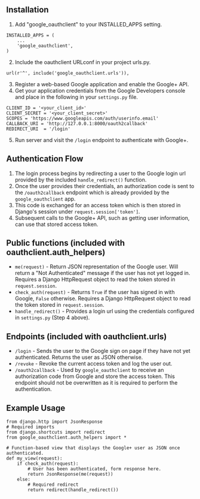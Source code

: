 ## Installation
1. Add "google_oauthclient" to your INSTALLED_APPS setting.
```
INSTALLED_APPS = (
    ...
    'google_oauthclient',
)
```
2. Include the oauthclient URLconf in your project urls.py.
```
url(r'^', include('google_oauthclient.urls')),
```
3. Register a web-based Google application and enable the Google+ API.
4. Get your application credentials from the Google Developers console and place in the following in your `settings.py` file.
```
CLIENT_ID = '<your_client_id>'
CLIENT_SECRET = '<your_client_secret>'
SCOPES = 'https://www.googleapis.com/auth/userinfo.email'
CALLBACK_URI = 'http://127.0.0.1:8000/oauth2callback'
REDIRECT_URI  = '/login'
```
5. Run server and visit the `/login` endpoint to authenticate with Google+.

## Authentication Flow
1. The login process begins by redirecting a user to the Google login url provided by the included `handle_redirect()` function.
2. Once the user provides their credentials, an authorization code is sent to the `/oauth2callback` endpoint which is already provided by the `google_oauthclient` app.
3. This code is exchanged for an access token which is then stored in Django's session under `request.session['token']`.
4. Subsequent calls to the Google+ API, such as getting user information, can use that stored access token.

## Public functions (included with oauthclient.auth_helpers)
- `me(request)` - Return JSON representation of the Google user. Will return a "Not Authenticated" message if the user has not yet logged in. Requires a Django HttpRequest object to read the token stored in `request.session`.
- `check_auth(request)` - Returns `True` if the user has signed in with Google, `False` otherwise. Requires a Django HttpRequest object to read the token stored in `request.session`.
- `handle_redirect()` - Provides a login url using the credentials configured in `settings.py` (Step 4 above).

## Endpoints (included with oauthclient.urls)
- `/login` - Sends the user to the Google sign on page if they have not yet authenticated. Returns the user as JSON otherwise.
- `/revoke` - Revoke the current access token and log the user out.
- `/oauth2callback` - Used by `google_oauthclient` to receive an authorization code from Google and store the access token. This endpoint should not be overwritten as it is required to perform the authentication.

## Example Usage
```
from django.http import JsonResponse
# Required imports
from django.shortcuts import redirect
from google_oauthclient.auth_helpers import *

# Function-based view that displays the Google+ user as JSON once authenticated.
def my_view(request):
    if check_auth(request):
        # User has been authenticated, form response here.
        return JsonResponse(me(request))
    else:
        # Required redirect
        return redirect(handle_redirect())
```
